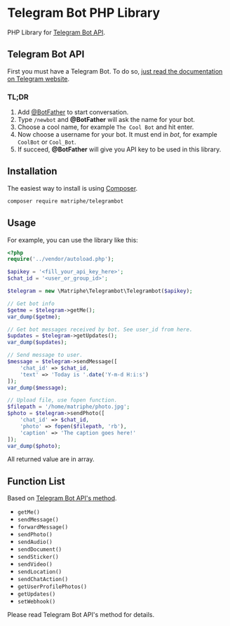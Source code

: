 # Telegram Bot PHP Library

PHP Library for [Telegram Bot API](core.telegram.org/bots/api).

## Telegram Bot API

First you must have a Telegram Bot. To do so, [just read the documentation on Telegram website](https://core.telegram.org/bots).

### TL;DR

1. Add [@BotFather](https://telegram.me/botfather) to start conversation.
2. Type `/newbot` and **@BotFather** will ask the name for your bot.
3. Choose a cool name, for example `The Cool Bot` and hit enter.
4. Now choose a username for your bot. It must end in *bot*, for example `CoolBot` or `Cool_Bot`.
5. If succeed, **@BotFather** will give you API key to be used in this library.

## Installation

The easiest way to install is using [Composer](https://getcomposer.org).

```bash
composer require matriphe/telegrambot
```

## Usage

For example, you can use the library like this:

```php
<?php
require('../vendor/autoload.php');

$apikey = '<fill_your_api_key_here>';
$chat_id = '<user_or_group_id>';

$telegram = new \Matriphe\Telegrambot\Telegrambot($apikey);

// Get bot info
$getme = $telegram->getMe();
var_dump($getme);

// Get bot messages received by bot. See user_id from here.
$updates = $telegram->getUpdates();
var_dump($updates);

// Send message to user.
$message = $telegram->sendMessage([
    'chat_id' => $chat_id, 
    'text' => 'Today is '.date('Y-m-d H:i:s')
]);
var_dump($message);

// Upload file, use fopen function.
$filepath = '/home/matriphe/photo.jpg';
$photo = $telegram->sendPhoto([
    'chat_id' => $chat_id, 
    'photo' => fopen($filepath, 'rb'), 
    'caption' => 'The caption goes here!'
]);
var_dump($photo);
```

All returned value are in array.

## Function List

Based on [Telegram Bot API's method](https://core.telegram.org/bots/api#available-methods).

* `getMe()`
* `sendMessage()`
* `forwardMessage()`
* `sendPhoto()`
* `sendAudio()`
* `sendDocument()`
* `sendSticker()`
* `sendVideo()`
* `sendLocation()`
* `sendChatAction()`
* `getUserProfilePhotos()`
* `getUpdates()`
* `setWebhook()`

Please read Telegram Bot API's method for details.